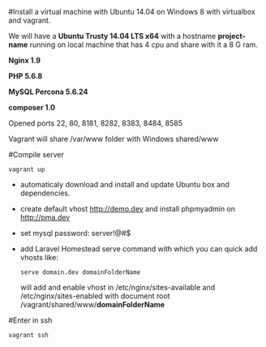 #Install a virtual machine with Ubuntu 14.04 on Windows 8 with virtualbox and vagrant.

We will have a **Ubuntu Trusty 14.04 LTS x64** with a hostname **project-name** running on local machine that has 4 cpu and share with it a 8 G ram.

**Nginx 1.9**

**PHP 5.6.8**

**MySQL Percona 5.6.24**

**composer 1.0**


Opened ports 22, 80, 8181, 8282, 8383, 8484, 8585

Vagrant will share /var/www folder with Windows shared/www


#Compile server

`vagrant up`

- automaticaly download and install and update Ubuntu box and dependencies.
- create default vhost http://demo.dev and install phpmyadmin on http://pma.dev
- set mysql password: server!@#$
- add Laravel Homestead serve command with which you can quick add vhosts like:
 
  `serve domain.dev domainFolderName`

  will add and enable vhost in /etc/nginx/sites-available and /etc/nginx/sites-enabled with document root /vagrant/shared/www/**domainFolderName**


#Enter in ssh

`vagrant ssh`

